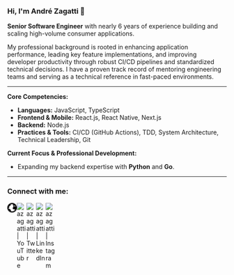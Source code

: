 ### Hi, I'm André Zagatti 👋

**Senior Software Engineer** with nearly 6 years of experience building and scaling high-volume consumer applications.

My professional background is rooted in enhancing application performance, leading key feature implementations, and improving developer productivity through robust CI/CD pipelines and standardized technical decisions. I have a proven track record of mentoring engineering teams and serving as a technical reference in fast-paced environments.

---

**Core Competencies:**
- **Languages:** JavaScript, TypeScript
- **Frontend & Mobile:** React.js, React Native, Next.js
- **Backend:** Node.js
- **Practices & Tools:** CI/CD (GitHub Actions), TDD, System Architecture, Technical Leadership, Git

**Current Focus & Professional Development:**
- Expanding my backend expertise with **Python** and **Go**.

---

### Connect with me:

[<img align="left" alt="azagatti.dev" width="22px" src="https://raw.githubusercontent.com/iconic/open-iconic/master/svg/globe.svg" />][website]
[<img align="left" alt="azagatti | YouTube" width="22px" src="https://cdn.jsdelivr.net/npm/simple-icons@v3/icons/youtube.svg" />][youtube]
[<img align="left" alt="azagatti | Twitter" width="22px" src="https://cdn.jsdelivr.net/npm/simple-icons@v3/icons/twitter.svg" />][twitter]
[<img align="left" alt="azagatti | LinkedIn" width="22px" src="https://cdn.jsdelivr.net/npm/simple-icons@v3/icons/linkedin.svg" />][linkedin]
[<img align="left" alt="azagatti | Instagram" width="22px" src="https://cdn.jsdelivr.net/npm/simple-icons@v3/icons/instagram.svg" />][instagram]

[website]: https://azagatti.dev/
[twitter]: https://twitter.com/andre_zagatti
[youtube]: https://www.youtube.com/@AZagatti/
[instagram]: https://www.instagram.com/andre_zagatti
[linkedin]: https://www.linkedin.com/in/andre-zagatti
